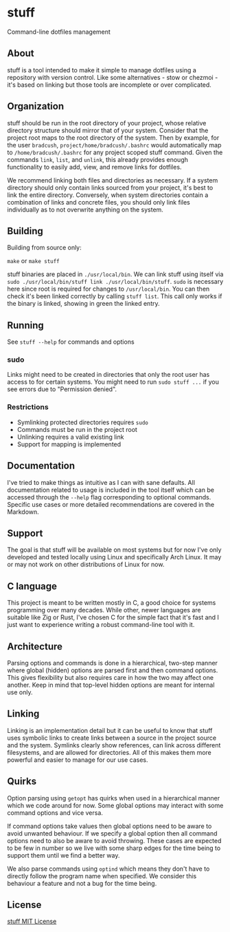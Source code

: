 # stuff

Command-line dotfiles management

## About

stuff is a tool intended to make it simple to manage dotfiles using a
repository with version control. Like some alternatives - stow or chezmoi -
it's based on linking but those tools are incomplete or over complicated.

## Organization

stuff should be run in the root directory of your project, whose relative
directory structure should mirror that of your system. Consider that the
project root maps to the root directory of the system. Then by example, for the
user `bradcush`, `project/home/bradcush/.bashrc` would automatically map to
`/home/bradcush/.bashrc` for any project scoped stuff command. Given the
commands `link`, `list`, and `unlink`, this already provides enough
functionality to easily add, view, and remove links for dotfiles.

We recommend linking both files and directories as necessary. If a system
directory should only contain links sourced from your project, it's best to
link the entire directory. Conversely, when system directories contain a
combination of links and concrete files, you should only link files
individually as to not overwrite anything on the system.

## Building

Building from source only:

`make` or `make stuff`

stuff binaries are placed in `./usr/local/bin`. We can link stuff using
itself via `sudo ./usr/local/bin/stuff link ./usr/local/bin/stuff`. `sudo` is
necessary here since root is required for changes to `/usr/local/bin`. You can
then check it's been linked correctly by calling `stuff list`. This call only
works if the binary is linked, showing in green the linked entry.

## Running

See `stuff --help` for commands and options

### sudo

Links might need to be created in directories that only the root user has
access to for certain systems. You might need to run `sudo stuff ...` if you
see errors due to "Permission denied".

### Restrictions

- Symlinking protected directories requires `sudo`
- Commands must be run in the project root
- Unlinking requires a valid existing link
- Support for mapping is implemented

## Documentation

I've tried to make things as intuitive as I can with sane defaults. All
documentation related to usage is included in the tool itself which can be
accessed through the `--help` flag corresponding to optional commands. Specific
use cases or more detailed recommendations are covered in the Markdown.

## Support

The goal is that stuff will be available on most systems but for now I've only
developed and tested locally using Linux and specifically Arch Linux. It may or
may not work on other distributions of Linux for now.

## C language

This project is meant to be written mostly in C, a good choice for systems
programming over many decades. While other, newer languages are suitable like
Zig or Rust, I've chosen C for the simple fact that it's fast and I just want
to experience writing a robust command-line tool with it.

## Architecture

Parsing options and commands is done in a hierarchical, two-step manner where
global (hidden) options are parsed first and then command options. This gives
flexibility but also requires care in how the two may affect one another. Keep
in mind that top-level hidden options are meant for internal use only.

## Linking

Linking is an implementation detail but it can be useful to know that stuff
uses symbolic links to create links between a source in the project source and
the system. Symlinks clearly show references, can link across different
filesystems, and are allowed for directories. All of this makes them more
powerful and easier to manage for our use cases.

## Quirks

Option parsing using `getopt` has quirks when used in a hierarchical manner
which we code around for now. Some global options may interact with some
command options and vice versa.

If command options take values then global options need to be aware to avoid
unwanted behaviour. If we specify a global option then all command options need
to also be aware to avoid throwing. These cases are expected to be few in
number so we live with some sharp edges for the time being to support them
until we find a better way.

We also parse commands using `optind` which means they don't have to directly
follow the program name when specified. We consider this behaviour a feature
and not a bug for the time being.

## License

[stuff MIT License](LICENSE)

